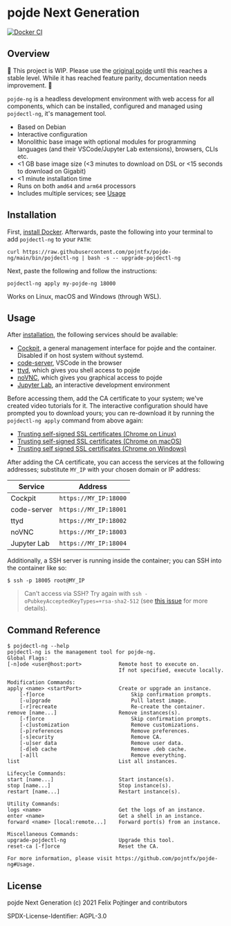 # pojde Next Generation

[![Docker CI](https://github.com/pojntfx/pojde-ng/actions/workflows/docker.yaml/badge.svg)](https://github.com/pojntfx/pojde-ng/actions/workflows/docker.yaml)

## Overview

🚧 This project is WIP. Please use the [original pojde](https://github.com/pojntfx/pojde) until this reaches a stable level. While it has reached feature parity, documentation needs improvement. 🚧

`pojde-ng` is a headless development environment with web access for all components, which can be installed, configured and managed using `pojdectl-ng`, it's management tool.

- Based on Debian
- Interactive configuration
- Monolithic base image with optional modules for programming languages (and their VSCode/Jupyter Lab extensions), browsers, CLIs etc.
- <1 GB base image size (<3 minutes to download on DSL or <15 seconds to download on Gigabit)
- <1 minute installation time
- Runs on both `amd64` and `arm64` processors
- Includes multiple services; see [Usage](#usage)

## Installation

First, [install Docker](https://docs.docker.com/get-docker/). Afterwards, paste the following into your terminal to add `pojdectl-ng` to your `PATH`:

```shell
curl https://raw.githubusercontent.com/pojntfx/pojde-ng/main/bin/pojdectl-ng | bash -s -- upgrade-pojdectl-ng
```

Next, paste the following and follow the instructions:

```shell
pojdectl-ng apply my-pojde-ng 18000
```

Works on Linux, macOS and Windows (through WSL).

## Usage

After [installation](#Installation), the following services should be available:

- [Cockpit](https://cockpit-project.org/), a general management interface for pojde and the container. Disabled if on host system without systemd.
- [code-server](https://github.com/cdr/code-server), VSCode in the browser
- [ttyd](https://tsl0922.github.io/ttyd/), which gives you shell access to pojde
- [noVNC](https://novnc.com/info.html), which gives you graphical access to pojde
- [Jupyter Lab](http://jupyterlab.io/), an interactive development environment

Before accessing them, add the CA certificate to your system; we've created video tutorials for it. The interactive configuration should have prompted you to download yours; you can re-download it by running the `pojdectl-ng apply` command from above again:

- [Trusting self-signed SSL certificates (Chrome on Linux)](https://www.youtube.com/watch?v=byFN8vH2SaM)
- [Trusting self-signed SSL certificates (Chrome on macOS)](https://www.youtube.com/watch?v=_PJc7RcMnw8)
- [Trusting self signed SSL certificates (Chrome on Windows)](https://www.youtube.com/watch?v=gyQ9IIxE3vc)

After adding the CA certificate, you can access the services at the following addresses; substitute `MY_IP` with your chosen domain or IP address:

| Service     | Address               |
| ----------- | --------------------- |
| Cockpit     | `https://MY_IP:18000` |
| code-server | `https://MY_IP:18001` |
| ttyd        | `https://MY_IP:18002` |
| noVNC       | `https://MY_IP:18003` |
| Jupyter Lab | `https://MY_IP:18004` |

Additionally, a SSH server is running inside the container; you can SSH into the container like so:

```shell
$ ssh -p 18005 root@MY_IP
```

> Can't access via SSH? Try again with `ssh -oPubkeyAcceptedKeyTypes=+rsa-sha2-512` (see [this issue](https://bugzilla.redhat.com/show_bug.cgi?id=1881301) for more details).

## Command Reference

```shell
$ pojdectl-ng --help
pojdectl-ng is the management tool for pojde-ng.
Global Flags:
[-n]ode <user@host:port>            Remote host to execute on.
                                    If not specified, execute locally.

Modification Commands:
apply <name> <startPort>            Create or upgrade an instance.
    [-f]orce                            Skip confirmation prompts.
    [-u]pgrade                          Pull latest image.
    [-r]recreate                        Re-create the container.
remove [name...]                    Remove instances(s).
    [-f]orce                            Skip confirmation prompts.
    [-c]ustomization                    Remove customizations.
    [-p]references                      Remove preferences.
    [-s]ecurity                         Remove CA.
    [-u]ser data                        Remove user data.
    [-d]eb cache                        Remove .deb cache.
    [-a]ll                              Remove everything.
list                                List all instances.

Lifecycle Commands:
start [name...]                     Start instance(s).
stop [name...]                      Stop instance(s).
restart [name...]                   Restart instance(s).

Utility Commands:
logs <name>                         Get the logs of an instance.
enter <name>                        Get a shell in an instance.
forward <name> [local:remote...]    Forward port(s) from an instance.

Miscellaneous Commands:
upgrade-pojdectl-ng                 Upgrade this tool.
reset-ca [-f]orce                   Reset the CA.

For more information, please visit https://github.com/pojntfx/pojde-ng#Usage.
```

## License

pojde Next Generation (c) 2021 Felix Pojtinger and contributors

SPDX-License-Identifier: AGPL-3.0

